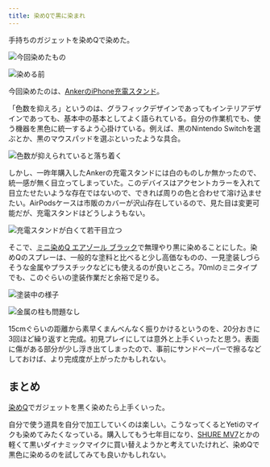 ```yaml
---
title: 染めQで黒に染まれ
---
```

手持ちのガジェットを染めQで染めた。

![](https://lh6.googleusercontent.com/CUraDPg9fc5G2pMujQa96WgWUcvQU9caL1yBYhXGSlbh7cpKlrycibxHkFG3Kv6nIFVDxOxbsZiPrEuG_G9ywAz9XnGOnN-b6yN-dUulk5p-47CgJwNiNXmRZ20_0TiIxDcC02eTRW8dMFNpuPY702zE7qsB2G_OsAT5MBbhrD6kEtfWRX50UibY "今回染めたもの")

![](https://lh6.googleusercontent.com/cry2OdPL1FE8Li6FZ_Nl4aPZbKORyCKN74yKQ83fcEbcnwRYlq5BPkzdPfVHqTDp4xwcu809FQNThamzGfAGR_d7s6n86M6eAmtecOct4-uckIWvBLWgt7xJ7HTgseFGr97cnw7xQAi5FaX4Yg2FLOUi2yK7PIOrYEw7I42NqYAolH3YXjLD5ERA "染める前")

今回染めたのは、[AnkerのiPhone充電スタンド](https://r7kamura.com/articles/2021-09-06-anker-iphone-stand)。

「色数を抑えろ」というのは、グラフィックデザインであってもインテリアデザインであっても、基本中の基本としてよく語られている。自分の作業机でも、使う機器を黒色に統一するよう心掛けている。例えば、黒のNintendo Switchを選ぶとか、黒のマウスパッドを選ぶといったような具合。

![](https://lh6.googleusercontent.com/PVlBszw5VT3rLUJiThbOu41YtMRZ2EJhPq5SL4HKthdj-P1-eZTt5l2RfD3K5lFoiX7pbHT_vZHjPrFqsB9up6axr3HiMbVXsUXR0gGDCHmp814TeWdVEtdWZ746SV_xU56nIHoMqj1oV8_uoDEzbgjJ22qb6w6idO1wZsyo-OWYZnkobcPXZpag "色数が抑えられていると落ち着く")

しかし、一昨年購入したAnkerの充電スタンドには白のものしか無かったので、統一感が無く目立ってしまっていた。このデバイスはアクセントカラーを入れて目立たせたいような存在ではないので、できれば周りの色と合わせて溶け込ませたい。AirPodsケースは市販のカバーが沢山存在しているので、見た目は変更可能だが、充電スタンドはどうしようもない。

![](https://lh4.googleusercontent.com/Q_27JuOZXzko29rjqhvWTURCzczsKy491YaourbWWZkEMnx9oQtIhkRwdtXMf7N9Hw9x1zdk7IAiTQME8fr77r9qd71XF2xpZZBrFbm7XgUr387FfGhttVPp9tzzirI0dx3nUxLBS85QIrVJaXJT-uaVHWHZ2Z2F0YXUrJE7-FWzsKwLgzhwuBVy "充電スタンドが白くて若干目立つ")

そこで、[ミニ染めQ エアゾール ブラック](https://www.amazon.co.jp/dp/B003QMFUKO)で無理やり黒に染めることにした。染めQのスプレーは、一般的な塗料と比べると少し高価なものの、一見塗装しづらそうな金属やプラスチックなどにも使えるのが良いところ。70mlのミニタイプでも、このぐらいの塗装作業だと余裕で足りる。

![](https://lh4.googleusercontent.com/3BVoZFr2Xs76vjw6o9RgY34OAO41ndMGSbVe7W_o5HPFf5kc42cMs3XTTlo80O3Ofi4Z_HHgBuMyinW_lkzi88A_ute_Z_KBpWxuJHHsKQE05cA3dlQtCtHAGbxXORIxN5nOhUMAH_PncJWClf4rWX9-U5tz3ctJykJnlA1N3P9KbaJ28HYEFC0M "塗装中の様子")

![](https://lh3.googleusercontent.com/qJTiRDOCJmfnN07mFSMFV5aZYrEu4e6COFy5yfqf2PR3FDbo6ISbUO78jvKlNLZSXKEPWuaxfq-N2BHrS0VPD8iLKCDfZfPEotT1Xhlu-Y_Sqyk_6Dj_R2fb_vB1gILuMbaDnhTMFMZAyMiqUvOS8WUzt5S13FWM17tVz9VCAVwepzMm0sBMUy31 "金属の柱も問題なし")

15cmぐらいの距離から素早くまんべんなく振りかけるというのを、20分おきに3回ほど繰り返すと完成。初見プレイにしては意外と上手くいったと思う。表面に傷がある部分が少し浮き出てしまったので、事前にサンドペーパーで擦るなどしておけば、より完成度が上がったかもしれない。

まとめ
---

[染めQ](https://www.amazon.co.jp/dp/B003QMFUKO)でガジェットを黒く染めたら上手くいった。

自分で使う道具を自分で加工していくのは楽しい。こうなってくるとYetiのマイクも染めてみたくなっている。購入してもう七年目になり、[SHURE MV7](https://www.amazon.co.jp/dp/B08KY7G1GV)とかの軽くて黒いダイナミックマイクに買い替えようかと考えていたけれど、染めQで黒色に染めるのを試してみても良いかもしれない。
